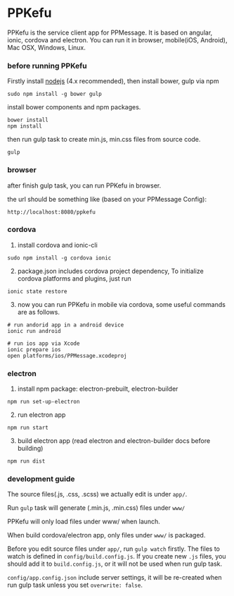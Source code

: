 # PPKefu

PPKefu is the service client app for PPMessage. It is based on angular, ionic, cordova and electron. You can run it in browser, mobile(iOS, Android), Mac OSX, Windows, Linux.


### before running PPKefu
Firstly install [nodejs](https://nodejs.org) (4.x recommended), then install bower, gulp via npm

```
sudo npm install -g bower gulp
```

install bower components and npm packages.

```
bower install
npm install 
```

then run gulp task to create min.js, min.css files from source code.

```
gulp
```

### browser 

after finish gulp task, you can run PPKefu in browser.

the url should be something like (based on your PPMessage Config):

```
http://localhost:8080/ppkefu
```


### cordova

1. install cordova and ionic-cli

```
sudo npm install -g cordova ionic
```

2. package.json includes cordova project dependency, To initialize cordova platforms and plugins, just run

```
ionic state restore
```

3. now you can run PPKefu in mobile via cordova, some useful commands are as follows.

```
# run andorid app in a android device
ionic run android

# run ios app via Xcode
ionic prepare ios
open platforms/ios/PPMessage.xcodeproj

```

### electron

1. install npm package: electron-prebuilt, electron-builder

```
npm run set-up-electron
```

2. run electron app

```
npm run start
```

3. build electron app (read electron and electron-builder docs before building)

```
npm run dist
```

### development guide

The source files(.js, .css, .scss) we actually edit is under `app/`.

Run `gulp` task will generate (.min.js, .min.css) files under `www/`

PPKefu will only load files under www/ when launch.

When build cordova/electron app, only files under `www/` is packaged.

Before you edit source files under `app/`, run `gulp watch` firstly. The files to watch is defined in `config/build.config.js`. If you create new `.js` files, you should add it to `build.config.js`, or it will not be used when run gulp task.

`config/app.config.json` include server settings, it will be re-created when run gulp task unless you set `overwrite: false`.
